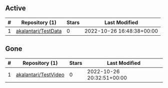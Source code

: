 ## Active
| # | Repository (1) | Stars | Last Modified |
| --- | --- | --- | --- |
| 1 | [akalantari/TestData](https://gin.g-node.org/akalantari/TestData) | 0 | 2022-10-26 16:48:38+00:00 |

## Gone
| # | Repository (1) | Stars | Last Modified |
| --- | --- | --- | --- |
| 1 | [akalantari/TestVideo](https://gin.g-node.org/akalantari/TestVideo) | 0 | 2022-10-26 20:32:51+00:00 |
